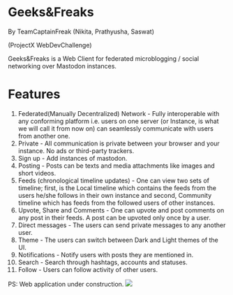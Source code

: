 # Geeks&Freaks

By TeamCaptainFreak (Nikita, Prathyusha, Saswat)

(ProjectX WebDevChallenge)

Geeks&Freaks is a Web Client for federated microblogging / social networking over Mastodon instances.


# Features

1. Federated(Manually Decentralized) Network - Fully interoperable with any conforming platform i.e. users on one server (or Instance, is what we will call it from now on) can seamlessly communicate with users from another one.
2. Private - All communication is private between your browser and your instance. No ads or third-party trackers.
3. Sign up - Add instances of mastodon.
4. Posting - Posts can be texts and media attachments like images and short videos.
5. Feeds (chronological timeline updates) - One can view two sets of timeline; first, is the Local timeline which contains the feeds from the users he/she follows in their own instance and second, Community timeline which has feeds from the followed users of other instances.
6. Upvote, Share and Comments - One can upvote and post comments on any post in their feeds. A post can be upvoted only once by a user.
7. Direct messages - The users can send private messages to any another user.
8. Theme - The users can switch between Dark and Light themes of the UI.
9. Notifications - Notify users with posts they are mentioned in.
10. Search - Search through hashtags, accounts and statuses.
11. Follow - Users can follow activity of other users.

PS: Web application under construction.
![](https://media.giphy.com/media/EIiJp9cQ3GeEU/giphy-downsized.gif)
